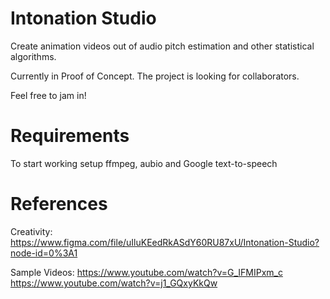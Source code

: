 # Intonation Studio

Create animation videos out of audio pitch estimation and other statistical algorithms.

Currently in Proof of Concept. The project is looking for collaborators.

Feel free to jam in!

# Requirements

To start working setup ffmpeg, aubio and Google text-to-speech


# References

Creativity:
https://www.figma.com/file/uIluKEedRkASdY60RU87xU/Intonation-Studio?node-id=0%3A1

Sample Videos:
https://www.youtube.com/watch?v=G_IFMIPxm_c
https://www.youtube.com/watch?v=j1_GQxyKkQw

